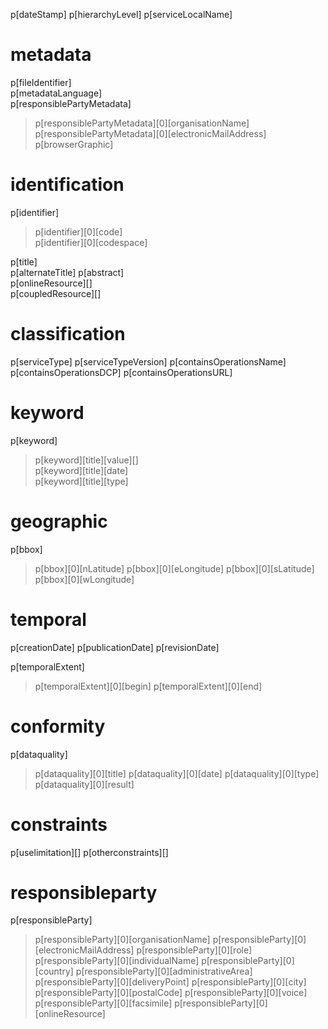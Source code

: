 p[dateStamp]
p[hierarchyLevel]
p[serviceLocalName]

metadata
========
p[fileIdentifier]  
p[metadataLanguage]  
p[responsiblePartyMetadata]  
> p[responsiblePartyMetadata][0][organisationName]  
> p[responsiblePartyMetadata][0][electronicMailAddress]
p[browserGraphic]

identification
==============
p[identifier]
> p[identifier][0][code]  
> p[identifier][0][codespace]

p[title]  
p[alternateTitle]
p[abstract]  
p[onlineResource][]  
p[coupledResource][]

classification
==============
p[serviceType]
p[serviceTypeVersion]
p[containsOperationsName]
p[containsOperationsDCP]
p[containsOperationsURL]



keyword
=======
p[keyword]  
> p[keyword][title][value][]  
> p[keyword][title][date]  
> p[keyword][title][type]

geographic
==========
p[bbox]
> p[bbox][0][nLatitude]
> p[bbox][0][eLongitude]
> p[bbox][0][sLatitude]
> p[bbox][0][wLongitude]

temporal
========
p[creationDate]
p[publicationDate]
p[revisionDate]

p[temporalExtent]
> p[temporalExtent][0][begin]
> p[temporalExtent][0][end]

conformity
==========
p[dataquality]
> p[dataquality][0][title]
> p[dataquality][0][date]
> p[dataquality][0][type]
> p[dataquality][0][result]

constraints
===========
p[uselimitation][]
p[otherconstraints][]

responsibleparty
================
p[responsibleParty]
> p[responsibleParty][0][organisationName]
> p[responsibleParty][0][electronicMailAddress]
> p[responsibleParty][0][role]
> p[responsibleParty][0][individualName]
> p[responsibleParty][0][country]
> p[responsibleParty][0][administrativeArea]
> p[responsibleParty][0][deliveryPoint]
> p[responsibleParty][0][city]
> p[responsibleParty][0][postalCode]
> p[responsibleParty][0][voice]
> p[responsibleParty][0][facsimile]
> p[responsibleParty][0][onlineResource]